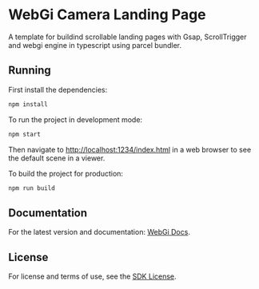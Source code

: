 # WebGi Camera Landing Page
A template for buildind scrollable landing pages with Gsap, ScrollTrigger and webgi engine in typescript using parcel bundler.

## Running
First install the dependencies:
```bash
npm install
```

To run the project in development mode:
```bash
npm start
```
Then navigate to [http://localhost:1234/index.html](http://localhost:1234/index.html) in a web browser to see the default scene in a viewer.

To build the project for production:
```bash
npm run build
```

## Documentation
For the latest version and documentation: [WebGi Docs](https://webgi.xyz/docs/).

## License 
For license and terms of use, see the [SDK License](https://webgi.xyz/docs/license).
